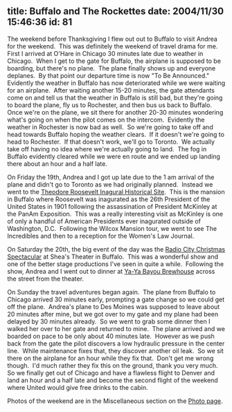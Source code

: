 title: Buffalo and The Rockettes
date: 2004/11/30 15:46:36
id: 81
---
The weekend before Thanksgiving I flew out out to Buffalo to visit Andrea for the weekend.  This was definitely the weekend of travel drama for me.  First I arrived at O'Hare in Chicago 30 minutes late due to weather in Chicago.  When I get to the gate for Buffalo, the airplane is supposed to be boarding, but there's no plane.  The plane finally shows up and everyone deplanes.  By that point our departure time is now "To Be Announced."  Evidently the weather in Buffalo has now deteriorated while we were waiting for an airplane.  After waiting another 15-20 minutes, the gate attendants come on and tell us that the weather in Buffalo is still bad, but they're going to board the plane, fly us to Rochester, and then bus us back to Buffalo.  Once we're on the plane, we sit there for another 20-30 minutes wondering what's going on when the pilot comes on the intercom.  Evidently the weather in Rochester is now bad as well.  So we're going to take off and head towards Buffalo hoping the weather clears.  If it doesn't we're going to head to Rochester.  If that doesn't work, we'll go to Toronto.  We actually take off having no idea where we're actually going to land.  The fog in Buffalo evidently cleared while we were en route and we ended up landing there about an hour and a half late.

On Friday the 19th, Andrea and I got up late due to the 1 am arrival of the plane and didn't go to Toronto as we had originally planned.  Instead we went to the [Theodore Roosevelt Inagural Historical Site](http://www.nps.gov/thri/).  This is the mansion in Buffalo where Roosevelt was inagurated as the 26th President of the United States in 1901 following the assassination of President McKinley at the PanAm Exposition.  This was a really interesting visit as McKinley is one of only a handful of American Presidents ever inagurated outside of Washington, D.C.  Following the Wilcox Mansion tour, we went to see The Incredibles and then to a reception for the Women's Law Journal.

On Saturday the 20th, the big event of the day was the [Radio City Christmas Spectacular](http://www.radiocity.com/rc_xs_index.html) at Shea's Theater in Buffalo.  This was a wonderful show and one of the better stage productions I've seen in quite a while.  Following the show, Andrea and I went out to dinner at [Ya-Ya Bayou Brewhouse](http://www.ultimaterestaurants.com/yaya/index.html) across the street from the theater.

On Sunday the travel adventures began again.  The plane from Buffalo to Chicago arrived 30 minutes early, prompting a gate change so we could get off the plane.  Andrea's plane to Des Moines was supposed to leave about 20 minutes after mine, but we got over to my gate and my plane had been delayed by 30 minutes already.  So we went to grab some dinner then I walked her over to her gate and returned to mine.  The plane arrived and we boarded on pace to be only about 40 minutes late.  However as we push back from the gate the pilot discovers a low hydraulic pressure in the center line.  While maintenance fixes that, they discover another oil leak.  So we sit there on the airplane for an hour while they fix that.  Don't get me wrong though.  I'd much rather they fix this on the ground, thank you very much.  So we finally get out of Chicago and have a flawless flight to Denver and land an hour and a half late and become the second flight of the weekend where United would give free drinks to the cabin.

Photos of the weekend are in the Miscellaneous section on the [Photo page](photo.asp).